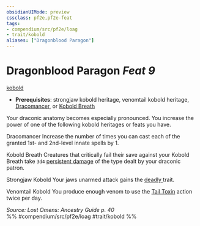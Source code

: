 ```yaml
---
obsidianUIMode: preview
cssclass: pf2e,pf2e-feat
tags:
- compendium/src/pf2e/loag
- trait/kobold
aliases: ["Dragonblood Paragon"]
---
```

# Dragonblood Paragon  *Feat 9*  
[kobold](/rules/traits/kobold-b1.md)  

- **Prerequisites**: strongjaw kobold heritage, venomtail kobold heritage, [Dracomancer](/compendium/feats/dracomancer-apg.md), or [Kobold Breath](/compendium/feats/kobold-breath-apg.md)

Your draconic anatomy becomes especially pronounced. You increase the power of one of the following kobold heritages or feats you have.

Dracomancer Increase the number of times you can cast each of the granted 1st- and 2nd-level innate spells by 1.

Kobold Breath Creatures that critically fail their save against your Kobold Breath take `3d4` [persistent damage](/rules/conditions.md#Persistent%20Damage) of the type dealt by your draconic patron.

Strongjaw Kobold Your jaws unarmed attack gains the [deadly <d6>](/rules/traits/deadly.md) trait.

Venomtail Kobold You produce enough venom to use the [Tail Toxin](/rules/actions/tail-toxin-apg.md) action twice per day.

*Source: Lost Omens: Ancestry Guide p. 40*  
%% #compendium/src/pf2e/loag #trait/kobold %%